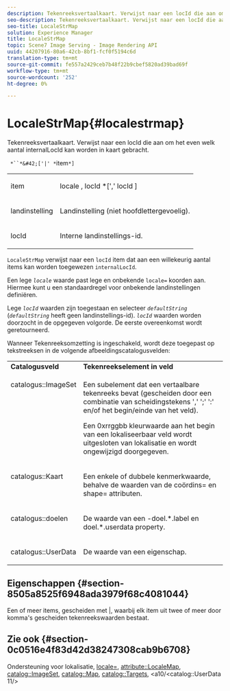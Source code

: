 ```yaml
---
description: Tekenreeksvertaalkaart. Verwijst naar een locId die aan om het even welk aantal internalLocId kan worden in kaart gebracht.
seo-description: Tekenreeksvertaalkaart. Verwijst naar een locId die aan om het even welk aantal internalLocId kan worden in kaart gebracht.
seo-title: LocaleStrMap
solution: Experience Manager
title: LocaleStrMap
topic: Scene7 Image Serving - Image Rendering API
uuid: 44207916-80a6-42cb-8bf1-fcf0f5194c6d
translation-type: tm+mt
source-git-commit: fe557a2429ceb7b48f22b9cbef5820ad39bad69f
workflow-type: tm+mt
source-wordcount: '252'
ht-degree: 0%

---
```



# LocaleStrMap{#localestrmap}

Tekenreeksvertaalkaart. Verwijst naar een locId die aan om het even welk aantal internalLocId kan worden in kaart gebracht.

` *``*&#42;['|' *`item`*]`

<table id="simpletable_26A9A6904C85459F89DCDD98C14139CA"> 
 <tr class="strow"> 
  <td class="stentry"> <p> <span class="varname"> item  </span> </p> </td> 
  <td class="stentry"> <p> <span class="varname"> locale  </span>,  <span class="varname"> locId  </span>*[','  <span class="varname"> locId  </span>] </p> </td> 
 </tr> 
 <tr class="strow"> 
  <td class="stentry"> <p> <span class="varname"> landinstelling  </span> </p> </td> 
  <td class="stentry"> <p>Landinstelling (niet hoofdlettergevoelig). </p> </td> 
 </tr> 
 <tr class="strow"> 
  <td class="stentry"> <p> <span class="varname"> locId  </span> </p> </td> 
  <td class="stentry"> <p>Interne landinstellings-id. </p> </td> 
 </tr> 
</table>

`LocaleStrMap` verwijst naar een  `locId` item dat aan een willekeurig aantal items kan worden toegewezen  `internalLocId`.

Een lege *`locale`* waarde past lege en onbekende `locale=` koorden aan. Hiermee kunt u een standaardregel voor onbekende landinstellingen definiëren.

Lege *`locId`* waarden zijn toegestaan en selecteer *`defaultString`* (*`defaultString`* heeft geen landinstellings-id). *`locId`* waarden worden doorzocht in de opgegeven volgorde. De eerste overeenkomst wordt geretourneerd.

Wanneer Tekenreeksomzetting is ingeschakeld, wordt deze toegepast op tekstreeksen in de volgende afbeeldingscatalogusvelden:

<table id="table_EE0321F9890B45CA8C364178F5100D40"> 
 <tbody> 
  <tr valign="top"> 
   <td> <b>Catalogusveld</b> </td> 
   <td> <b>Tekenreekselement in veld</b> </td> 
  </tr> 
  <tr valign="top"> 
   <td> <p> <span class="codeph"> catalogus::ImageSet  </span> </p> </td> 
   <td> <p>Een subelement dat een vertaalbare tekenreeks bevat (gescheiden door een combinatie van scheidingstekens ',' ';' ':' en/of het begin/einde van het veld). </p> <p>Een <span class="codeph"> 0xrrggbb </span> kleurwaarde aan het begin van een lokaliseerbaar veld wordt uitgesloten van lokalisatie en wordt ongewijzigd doorgegeven. </p> </td> 
  </tr> 
  <tr valign="top"> 
   <td> <p> <span class="codeph"> catalogus::Kaart  </span> </p> </td> 
   <td> <p>Een enkele of dubbele kenmerkwaarde, behalve de waarden van de <span class="codeph"> coördins= </span> en <span class="codeph"> shape= </span> attributen. </p> </td> 
  </tr> 
  <tr valign="top"> 
   <td> <p> <span class="codeph"> catalogus::doelen  </span> </p> </td> 
   <td> <p>De waarde van een <span class="filepath">-doel.*.label </span> en <span class="filepath"> doel.*.userdata </span> property. </p> </td> 
  </tr> 
  <tr valign="top"> 
   <td> <p> <span class="codeph"> catalogus::UserData  </span> </p> </td> 
   <td> <p>De waarde van een eigenschap. </p> </td> 
  </tr> 
 </tbody> 
</table>

## Eigenschappen {#section-8505a8525f6948ada3979f68c4081044}

Een of meer items, gescheiden met |, waarbij elk item uit twee of meer door komma&#39;s gescheiden tekenreekswaarden bestaat.

## Zie ook {#section-0c0516e4f83d42d38247308cab9b6708}

Ondersteuning voor lokalisatie, [locale=](../../../../../is-api/http-ref/image-serving-api-ref/c-http-protocol-reference/c-command-reference/r-locale.md#reference-8a846b2fbc004a12821b956ed3b25cfb), [attribute::LocaleMap](../../../../../is-api/image-catalog/image-serving-api-ref/c-image-catalog-reference/c-attributes-reference/r-localemap.md#reference-49bbf598f8ea47c3a563755cef306318), [catalog::ImageSet](/help/aem-is-ir-api/is-api/image-catalog/image-serving-api-ref/c-image-catalog-reference/c-image-svg-data-reference/c-image-data-reference/r-imageset-cat.md), [catalog::Map](/help/aem-is-ir-api/is-api/image-catalog/image-serving-api-ref/c-image-catalog-reference/c-image-svg-data-reference/c-image-data-reference/r-map-cat.md), [catalog::Targets](/help/aem-is-ir-api/is-api/image-catalog/image-serving-api-ref/c-image-catalog-reference/c-image-svg-data-reference/c-image-data-reference/r-targets-cat.md), &lt;a10/&lt;catalog::UserData 11/>[](/help/aem-is-ir-api/is-api/image-catalog/image-serving-api-ref/c-image-catalog-reference/c-image-svg-data-reference/c-image-data-reference/r-userdata-cat.md)
